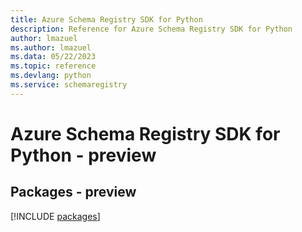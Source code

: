 ```yaml
---
title: Azure Schema Registry SDK for Python
description: Reference for Azure Schema Registry SDK for Python
author: lmazuel
ms.author: lmazuel
ms.data: 05/22/2023
ms.topic: reference
ms.devlang: python
ms.service: schemaregistry
---
```

# Azure Schema Registry SDK for Python - preview
## Packages - preview
[!INCLUDE [packages](schema-registry-index.md)]
